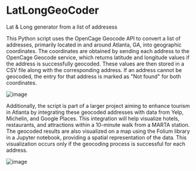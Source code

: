 # LatLongGeoCoder
Lat &amp; Long generator from a list of addresess

This Python script uses the OpenCage Geocode API to convert a list of addresses, primarily located in and around Atlanta, GA, into geographic coordinates.
The coordinates are obtained by sending each address to the OpenCage Geocode service, which returns latitude and longitude values if the address is successfully geocoded.
These values are then stored in a CSV file along with the corresponding address. If an address cannot be geocoded, the entry for that address is marked as "Not found" for both coordinates.


![image](https://github.com/Alex-Zeo/LatLongGeoCoder/assets/6181715/5f440b0e-4ddd-4b79-aa7a-68dc57acfae8)


Additionally, the script is part of a larger project aiming to enhance tourism in Atlanta by integrating these geocoded addresses with data from Yelp, Michelin, and Google Places.
This integration will help visualize hotels, restaurants, and attractions within a 10-minute walk from a MARTA station.
The geocoded results are also visualized on a map using the Folium library in a Jupyter notebook, providing a spatial representation of the data.
This visualization occurs only if the geocoding process is successful for each address.

![image](https://github.com/Alex-Zeo/LatLongGeoCoder/assets/6181715/e2b7112f-37e5-47a6-9500-e4a3dc964f1c)
